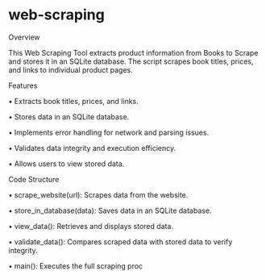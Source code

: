 # web-scraping

Overview

This Web Scraping Tool extracts product information from Books to Scrape and stores it in an SQLite database. The script scrapes book titles, prices, and links to individual product pages.

Features

•	Extracts book titles, prices, and links.

•	Stores data in an SQLite database.

•	Implements error handling for network and parsing issues.

•	Validates data integrity and execution efficiency.

•	Allows users to view stored data.

Code Structure

•	scrape_website(url): Scrapes data from the website.

•	store_in_database(data): Saves data in an SQLite database.

•	view_data(): Retrieves and displays stored data.

•	validate_data(): Compares scraped data with stored data to verify integrity.

•	main(): Executes the full scraping proc


